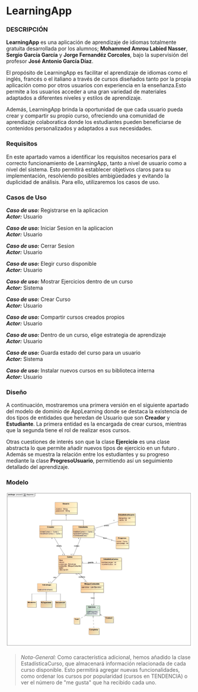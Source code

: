 ﻿# LearningApp

### DESCRIPCIÓN 

**LearningApp** es una aplicación de aprendizaje de idiomas totalmente gratuita desarrollada por los alumnos; **Mohammed Amrou Labied Nasser**, **Sergio García García** y **Jorge Fernandéz Corcoles**, bajo la supervisión del profesor **José Antonio García Díaz**.

El propósito de LearningApp es facilitar el aprendizaje de idiomas como el inglés, francés o el italiano a través de cursos diseñados tanto por la propia aplicación como por otros usuarios con experiencia en la enseñanza.Esto permite a los usuarios acceder a una gran variedad de materiales adaptados a diferentes niveles y estilos de aprendizaje. 

Además, LearningApp brinda la oportunidad de que cada usuario pueda crear y compartir su propio curso, ofreciendo una comunidad de aprendiazje colaboratica donde los estudiantes pueden beneficiarse de contenidos personalizados y adaptados a sus necesidades. 

### Requisitos

En este apartado vamos a identificar los requisitos necesarios para el correcto funcionamiento de LearningApp, tanto a nivel de usuario como a nivel del sistema. Esto permitirá establecer objetivos claros para su implementación, resolviendo posibles ambigüedades y evitando la duplicidad de análisis. Para ello, utilizaremos los casos de uso.

### Casos de Uso

***Caso de uso:*** Registrarse en la aplicacion\
***Actor:*** Usuario

***Caso de uso:*** Iniciar Sesion en la aplicacion\
***Actor:*** Usuario

***Caso de uso:*** Cerrar Sesion\
***Actor:*** Usuario

***Caso de uso:*** Elegir curso disponible\
***Actor:*** Usuario

***Caso de uso:*** Mostrar Ejercicios dentro de un curso\
***Actor:*** Sistema

***Caso de uso:*** Crear Curso\
***Actor:*** Usuario

***Caso de uso:*** Compartir cursos creados propios\
***Actor:*** Usuario

***Caso de uso:*** Dentro de un curso, elige estrategia de aprendizaje\
***Actor:*** Usuario

***Caso de uso:*** Guarda estado del curso para un usuario\
***Actor:*** Sistema

***Caso de uso:*** Instalar nuevos cursos en su biblioteca interna\
***Actor:*** Usuario

### Diseño

A continuación, mostraremos una primera versión en el siguiente apartado del modelo de dominio de AppLearning donde se destaca la existencia de dos tipos de entidades que heredan de Usuario que son **Creador** y **Estudiante**. La primera entidad es la encargada de crear cursos, mientras que la segunda tiene el rol de realizar esos cursos. 

Otras cuestiones de interés son que la clase **Ejercicio** es una clase abstracta lo que permite añadir nuevos tipos de ejercicio en un futuro . Además se muestra la relación entre los estudiantes y su progreso mediante la clase **ProgresoUsuario**, permitiendo así un seguimiento detallado del aprendizaje.

### Modelo

![Mdominio.V1-0](https://github.com/the-HaMo/PDS-proyect/blob/main/info/diagrama.jpg)

>_Nota-General:_ Como característica adicional, hemos añadido la clase EstadísticaCurso, que almacenará información relacionada de cada curso disponible. Esto permitirá agregar nuevas funcionalidades, como ordenar los cursos por popularidad (cursos en TENDENCIA) o ver el número de "me gusta" que ha recibido cada uno.
